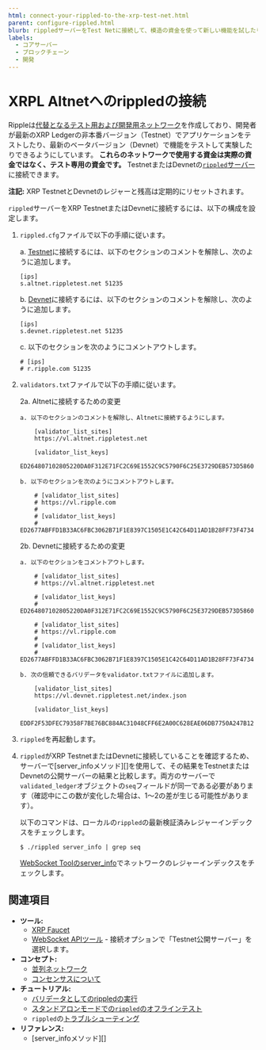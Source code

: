 ```yaml
---
html: connect-your-rippled-to-the-xrp-test-net.html
parent: configure-rippled.html
blurb: rippledサーバーをTest Netに接続して、模造の資金を使って新しい機能を試したり、機能をテストしたりします。
labels:
  - コアサーバー
  - ブロックチェーン
  - 開発
---
```

# XRPL Altnetへのrippledの接続

Rippleは[代替となるテスト用および開発用ネットワーク](../../concepts/networks-and-servers/parallel-networks.md)を作成しており、開発者が最新のXRP Ledgerの非本番バージョン（Testnet）でアプリケーションをテストしたり、最新のベータバージョン（Devnet）で機能をテストして実験したりできるようにしています。 **これらのネットワークで使用する資金は実際の資金ではなく、テスト専用の資金です。** TestnetまたはDevnetの[`rippled`サーバー](../../concepts/networks-and-servers/index.md)に接続できます。

**注記:** XRP TestnetとDevnetのレジャーと残高は定期的にリセットされます。

`rippled`サーバーをXRP TestnetまたはDevnetに接続するには、以下の構成を設定します。

1. `rippled.cfg`ファイルで以下の手順に従います。

   a. [Testnet](/resources/dev-tools/xrp-faucets)に接続するには、以下のセクションのコメントを解除し、次のように追加します。

    ```
    [ips]
    s.altnet.rippletest.net 51235
    ```

   b. [Devnet](/resources/dev-tools/xrp-faucets)に接続するには、以下のセクションのコメントを解除し、次のように追加します。

    ```
    [ips]
    s.devnet.rippletest.net 51235
    ```

   c. 以下のセクションを次のようにコメントアウトします。

    ```
    # [ips]
    # r.ripple.com 51235
    ```



2. `validators.txt`ファイルで以下の手順に従います。

   2a. Altnetに接続するための変更

    ```
    a. 以下のセクションのコメントを解除し、Altnetに接続するようにします。

        [validator_list_sites]
        https://vl.altnet.rippletest.net

        [validator_list_keys]
        ED264807102805220DA0F312E71FC2C69E1552C9C5790F6C25E3729DEB573D5860

    b. 以下のセクションを次のようにコメントアウトします。

        # [validator_list_sites]
        # https://vl.ripple.com
        #
        # [validator_list_keys]
        # ED2677ABFFD1B33AC6FBC3062B71F1E8397C1505E1C42C64D11AD1B28FF73F4734
    ```

   2b. Devnetに接続するための変更

    ```
    a. 以下のセクションをコメントアウトします。

        # [validator_list_sites]
        # https://vl.altnet.rippletest.net

        # [validator_list_keys]
        # ED264807102805220DA0F312E71FC2C69E1552C9C5790F6C25E3729DEB573D5860

        # [validator_list_sites]
        # https://vl.ripple.com
        #
        # [validator_list_keys]
        # ED2677ABFFD1B33AC6FBC3062B71F1E8397C1505E1C42C64D11AD1B28FF73F4734

    b. 次の信頼できるバリデータをvalidator.txtファイルに追加します。

        [validator_list_sites]
        https://vl.devnet.rippletest.net/index.json

        [validator_list_keys]
        EDDF2F53DFEC79358F7BE76BC884AC31048CFF6E2A00C628EAE06DB7750A247B12
    ```



3. `rippled`を再起動します。

4. `rippled`がXRP TestnetまたはDevnetに接続していることを確認するため、サーバーで[server_infoメソッド][]を使用して、その結果をTestnetまたはDevnetの公開サーバーの結果と比較します。両方のサーバーで`validated_ledger`オブジェクトの`seq`フィールドが同一である必要があります（確認中にこの数が変化した場合は、1～2の差が生じる可能性があります）。

    以下のコマンドは、ローカルの`rippled`の最新検証済みレジャーインデックスをチェックします。

    ```
    $ ./rippled server_info | grep seq
    ```

    [WebSocket Toolのserver_info](/resources/dev-tools/websocket-api-tool#server_info)でネットワークのレジャーインデックスをチェックします。


## 関連項目

- **ツール:**
  - [XRP Faucet](/resources/dev-tools/xrp-faucets)
  - [WebSocket APIツール](/resources/dev-tools/websocket-api-tool) - 接続オプションで「Testnet公開サーバー」を選択します。
- **コンセプト:**
  - [並列ネットワーク](../../concepts/networks-and-servers/parallel-networks.md)
  - [コンセンサスについて](../../concepts/consensus-protocol/index.md)
- **チュートリアル:**
  - [バリデータとしてのrippledの実行](server-modes/run-rippled-as-a-validator.md)
  - [スタンドアロンモードでの`rippled`のオフラインテスト](../testing-and-auditing/index.md)
  - `rippled`の[トラブルシューティング](../troubleshooting/index.md)
- **リファレンス:**
  - [server_infoメソッド][]
